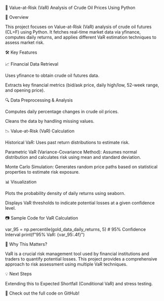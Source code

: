 🚀 Value-at-Risk (VaR) Analysis of Crude Oil Prices Using Python

📌 Overview

This project focuses on Value-at-Risk (VaR) analysis of crude oil futures (CL=F) using Python. It fetches real-time market data via yfinance, computes daily returns, and applies different VaR estimation techniques to assess market risk.

🛠️ Key Features

📈 Financial Data Retrieval

Uses yfinance to obtain crude oil futures data.

Extracts key financial metrics (bid/ask price, daily high/low, 52-week range, and opening price).

🔍 Data Preprocessing & Analysis

Computes daily percentage changes in crude oil prices.

Cleans the data by handling missing values.

📉 Value-at-Risk (VaR) Calculation

Historical VaR: Uses past return distributions to estimate risk.

Parametric VaR (Variance-Covariance Method): Assumes normal distribution and calculates risk using mean and standard deviation.

Monte Carlo Simulation: Generates random price paths based on statistical properties to estimate risk exposure.

📊 Visualization

Plots the probability density of daily returns using seaborn.

Displays VaR thresholds to indicate potential losses at a given confidence level.

📷 Sample Code for VaR Calculation

var_95 = np.percentile(gold_data_daily_returns, 5)  # 95% Confidence Interval
print(f"95% VaR: {var_95:.4f}")

📌 Why This Matters?

VaR is a crucial risk management tool used by financial institutions and traders to quantify potential losses. This project provides a comprehensive approach to risk assessment using multiple VaR techniques.

💡 Next Steps

Extending this to Expected Shortfall (Conditional VaR) and stress testing.

📍 Check out the full code on GitHub!

